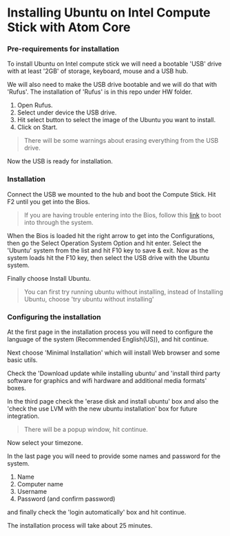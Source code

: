 # Installing Ubuntu on Intel Compute Stick with Atom Core

### Pre-requirements for installation

To install Ubuntu on Intel compute stick we will need a bootable 'USB' drive with at least '2GB' of storage, keyboard, mouse and a USB hub.

We will also need to make the USB drive bootable and we will do that with 'Rufus'. The installation of 'Rufus' is in this repo under HW folder.

1.  Open Rufus.
2.  Select under device the USB drive.
3.  Hit select button to select the image of the Ubuntu you want to install.
4.  Click on Start.

> There will be some warnings about erasing everything from the USB drive.

Now the USB is ready for installation.


### Installation

Connect the USB we mounted to the hub and boot the Compute Stick. Hit F2 until you get into the Bios.

> If you are having trouble entering into the Bios, follow this [link](https://www.youtube.com/watch?v=Q7UogsfKdM8) to boot into through the system.

When the Bios is loaded hit the right arrow to get into the Configurations, then go the Select Operation System Option and hit enter.
Select the 'Ubuntu' system from the list and hit F10 key to save & exit.
Now as the system loads hit the F10 key, then select the USB drive with the Ubuntu system.

Finally choose Install Ubuntu.

> You can first try running ubuntu without installing, instead of Installing Ubuntu, choose 'try ubuntu without installing'


### Configuring the installation

At the first page in the installation process you will need to configure the language of the system (Recommended English(US)), and hit continue.

Next choose 'Minimal Installation' which will install Web browser and some basic utils.

Check the 'Download update while installing ubuntu' and 'install third party software for graphics and wifi hardware and additional media formats' boxes.

In the third page check the 'erase disk and install ubuntu' box and also the 'check the use LVM with the new ubuntu installation' box for future integration.

> There will be a popup window, hit continue.

Now select your timezone.

In the last page you will need to provide some names and password for the system.

1. Name
2. Computer name
3. Username
4. Password (and confirm password)

and finally check the 'login automatically' box and hit continue.


The installation process will take about 25 minutes.
